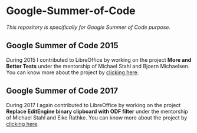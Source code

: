 # Google-Summer-of-Code

*This repository is specifically for Google Summer of Code purpose.*

## Google Summer of Code 2015
During 2015 I contributed to LibreOffice by working on the project **More and Better Tests** under the mentorship of Michael Stahl and Bjoern Michaelsen. You can know more about the project by [clicking here](https://www.google-melange.com/archive/gsoc/2015/orgs/libreoffice/projects/varunvd1994.html).

## Google Summer of Code 2017
During 2017 I again contributed to LibreOffice by working on the project **Replace EditEngine binary clipboard with ODF filter** under the mentorship of Michael Stahl and Eike Rathke. You can know more about the project by [clicking here](./GSoC'17/README.md).
